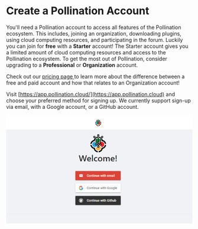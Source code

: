 # Create a Pollination Account

You'll need a Pollination account to access all features of the Pollination ecosystem. This includes, joining an organization, downloading plugins, using cloud computing resources, and participating in the forum. Luckily you can join for **free** with a **Starter** account! The Starter account gives you a limited amount of cloud computing resources and access to the Pollination ecosystem. To get the most out of Pollination, consider upgrading to a **Professional** or **Organization** account.&#x20;

Check out our [pricing page ](https://www.pollination.cloud/pricing-platform)to learn more about the difference between a free and paid account and how that relates to an Organization account!&#x20;

Visit [https://app.pollination.cloud/](https://app.pollination.cloud) and choose your preferred method for signing up. We currently support sign-up via email, with a Google account, or a GitHub account.&#x20;

![](<../.gitbook/assets/image (57).png>)

